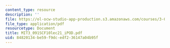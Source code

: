```yaml
---
content_type: resource
description: ''
file: https://ol-ocw-studio-app-production.s3.amazonaws.com/courses/3-091sc-introduction-to-solid-state-chemistry-fall-2010/84820134be59f9dcedf236147a04b95f_MIT3_091SCF10lec21_iPOD.pdf
file_type: application/pdf
resourcetype: Document
title: MIT3_091SCF10lec21_iPOD.pdf
uid: 84820134-be59-f9dc-edf2-36147a04b95f
---
```


